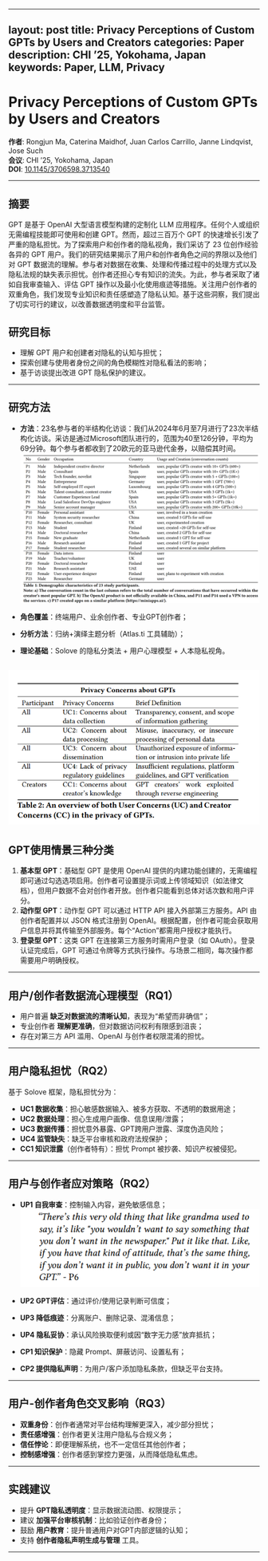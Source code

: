 
---
  layout: post
  title: Privacy Perceptions of Custom GPTs by Users and Creators
  categories: Paper
  description: CHI ’25, Yokohama, Japan
  keywords: Paper, LLM, Privacy
---
# Privacy Perceptions of Custom GPTs by Users and Creators

**作者**: Rongjun Ma, Caterina Maidhof, Juan Carlos Carrillo, Janne Lindqvist, Jose Such  
**会议**: CHI ’25, Yokohama, Japan  
**DOI**: [10.1145/3706598.3713540](https://doi.org/10.1145/3706598.3713540)

---

## 摘要

GPT 是基于 OpenAI 大型语言模型构建的定制化 LLM 应用程序。任何个人或组织无需编程技能即可使用和创建 GPT。然而，超过三百万个 GPT 的快速增长引发了严重的隐私担忧。为了探索用户和创作者的隐私视角，我们采访了 23 位创作经验各异的 GPT 用户。我们的研究结果揭示了用户和创作者角色之间的界限以及他们对 GPT 数据流的理解。参与者对数据在收集、处理和传播过程中的处理方式以及隐私法规的缺失表示担忧。创作者还担心专有知识的流失。为此，参与者采取了诸如自我审查输入、评估 GPT 操作以及最小化使用痕迹等措施。关注用户创作者的双重角色，我们发现专业知识和责任感塑造了隐私认知。基于这些洞察，我们提出了切实可行的建议，以改善数据透明度和平台监管。

## 研究目标

- 理解 GPT 用户和创建者对隐私的认知与担忧；
- 探索创建与使用者身份之间的角色模糊性对隐私看法的影响；
- 基于访谈提出改进 GPT 隐私保护的建议。

---

## 研究方法

- **方法**：23名参与者的半结构化访谈：我们从2024年6月至7月进行了23次半结构化访谈。采访是通过Microsoft团队进行的，范围为40至126分钟，平均为69分钟。每个参与者都收到了20欧元的亚马逊代金券，以赔偿其时间。
![20250604215843.png](/images/1751911181696-0.png)

- **角色覆盖**：终端用户、业余创作者、专业GPT创作者；
- **分析方法**：归纳+演绎主题分析（Atlas.ti 工具辅助）；
- **理论基础**：Solove 的隐私分类法 + 用户心理模型 + 人本隐私视角。

![20250604220145.png](/images/1751911181696-1.png)
---
## GPT使用情景三种分类

1. **基本型 GPT**：基础型 GPT 是使用 OpenAI 提供的内建功能创建的，无需编程即可通过勾选选项启用。创作者可设置提示词或上传领域知识（如法律文档），但用户数据不会对创作者开放。创作者只能看到总体对话次数和用户评分。
2. **动作型 GPT**：动作型 GPT 可以通过 HTTP API 接入外部第三方服务。API 由创作者配置并以 JSON 格式注册到 OpenAI。根据配置，创作者可能会获取用户信息并将其传输至外部服务。每个“Action”都需用户授权才能执行。
3. **登录型 GPT**：这类 GPT 在连接第三方服务时需用户登录（如 OAuth）。登录认证完成后，GPT 可通过令牌等方式执行操作。与场景二相同，每次操作都需要用户明确授权。


---

## 用户/创作者数据流心理模型（RQ1）

- 用户普遍 **缺乏对数据流的清晰认知**，表现为“希望而非确信”；
- 专业创作者 **理解更准确**，但对数据访问权利有限感到沮丧；
- 存在对第三方 API 滥用、OpenAI 与创作者权限混淆的担忧。

---

## 用户隐私担忧（RQ2）

基于 Solove 框架，隐私担忧分为：

- **UC1 数据收集**：担心敏感数据输入、被多方获取、不透明的数据用途；
- **UC2 数据处理**：担心生成用户画像、信息误用/泄露；
- **UC3 数据传播**：担忧意外暴露、GPT跨用户泄露、深度伪造风险；
- **UC4 监管缺失**：缺乏平台审核和政府法规保护；
- **CC1 知识泄露**（创作者特有）：担忧 Prompt 被抄袭、知识产权被侵犯。

---

## 用户与创作者应对策略（RQ2）

- **UP1 自我审查**：控制输入内容，避免敏感信息；
![20250604220402.png](/images/1751911181696-2.png)

- **UP2 GPT评估**：通过评价/使用记录判断可信度；
- **UP3 降低痕迹**：分离账户、删除记录、混淆信息；
- **UP4 隐私妥协**：承认风险换取便利或因“数字无力感”放弃抵抗；
- **CP1 知识保护**：隐藏 Prompt、屏蔽访问、设置私有；
- **CP2 提供隐私声明**：为用户/客户添加隐私条款，但缺乏平台支持。

---
## 用户-创作者角色交叉影响（RQ3）

- **双重身份**：创作者通常对平台结构理解更深入，减少部分担忧；
- **责任感增强**：创作者更关注用户隐私与合规义务；
- **信任悖论**：即便理解系统，也不一定信任其他创作者；
- **控制感增强**：创作者感到掌控力更强，从而降低隐私焦虑。

---

## 实践建议

- 提升 **GPT隐私透明度**：显示数据流动图、权限提示；
- 建议 **加强平台审核机制**：比如验证创作者身份；
- 鼓励 **用户教育**：提升普通用户对GPT内部逻辑的认知；
- 支持 **创作者隐私声明生成与管理** 工具。

---
